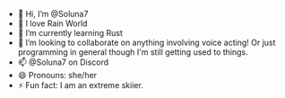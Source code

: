 - 👋 Hi, I’m @Soluna7
- 👀 I love Rain World
- 🌱 I’m currently learning Rust
- 💞️ I’m looking to collaborate on anything involving voice acting! Or just programming in general though I'm still getting used to things.
- 📫 @Soluna7 on Discord
- 😄 Pronouns: she/her
- ⚡ Fun fact: I am an extreme skiier.

<!---
Soluna7/Soluna7 is a ✨ special ✨ repository because its `README.md` (this file) appears on your GitHub profile.
You can click the Preview link to take a look at your changes.
--->
